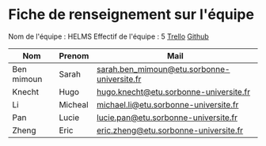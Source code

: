 # Fiche de renseignement sur l'équipe

Nom de l'équipe : HELMS
Effectif de l'équipe : 5
[Trello](https://trello.com/b/f5t3CRXe/lu2in013-projet-robot)
[Github](https://github.com/uciie/LU2IN013/)

| Nom         | Prenom  | Mail                                      |
| ----------- | ------- | ----------------------------------------- |
| Ben mimoun  | Sarah   | sarah.ben_mimoun@etu.sorbonne-universite.fr |
| Knecht      | Hugo    | hugo.knecht@etu.sorbonne-universite.fr     |
| Li          | Micheal | michael.li@etu.sorbonne-universite.fr      |
| Pan         | Lucie   | lucie.pan@etu.sorbonne-universite.fr       |
| Zheng       | Eric    | eric.zheng@etu.sorbonne-universite.fr      |
